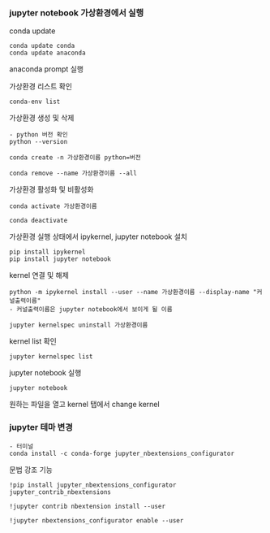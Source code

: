 ### jupyter notebook 가상환경에서 실행

conda update
```
conda update conda
conda update anaconda

```
anaconda prompt 실행

가상환경 리스트 확인
```
conda-env list
```

가상환경 생성 및 삭제
```
- python 버전 확인
python --version

conda create -n 가상환경이름 python=버전

conda remove --name 가상환경이름 --all
```

가상환경 활성화 및 비활성화
```
conda activate 가상환경이름

conda deactivate
```

가상환경 실행 상태에서 ipykernel, jupyter notebook 설치
```
pip install ipykernel
pip install jupyter notebook
```

kernel 연결 및 해제
```
python -m ipykernel install --user --name 가상환경이름 --display-name "커널출력이름"
- 커널출력이름은 jupyter notebook에서 보이게 될 이름

jupyter kernelspec uninstall 가상환경이름
```

kernel list 확인
```
jupyter kernelspec list
```

jupyter notebook 실행
```
jupyter notebook
```

원하는 파일을 열고 kernel 탭에서 change kernel


### jupyter 테마 변경

```
- 터미널
conda install -c conda-forge jupyter_nbextensions_configurator
```

문법 강조 기능
```
!pip install jupyter_nbextensions_configurator jupyter_contrib_nbextensions

!jupyter contrib nbextension install --user​

!jupyter nbextensions_configurator enable --user
```


